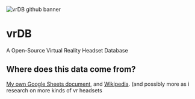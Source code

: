 ![vrDB github banner](https://github.com/PixelNetNeon/vrDB/assets/75762177/0dd1b66c-315c-4c15-aa64-39b32eadb08e)
# vrDB
A Open-Source Virtual Reality Headset Database

## Where does this data come from?
[My own Google Sheets document](https://docs.google.com/spreadsheets/d/1k_aXYkBnWjifawwC_ejNWAA7xU5pgyWFUN_sfYDHL6c), and [Wikipedia](https://en.wikipedia.org/wiki/List_of_virtual_reality_headsets). (and possibly more as i research on more kinds of vr headsets
